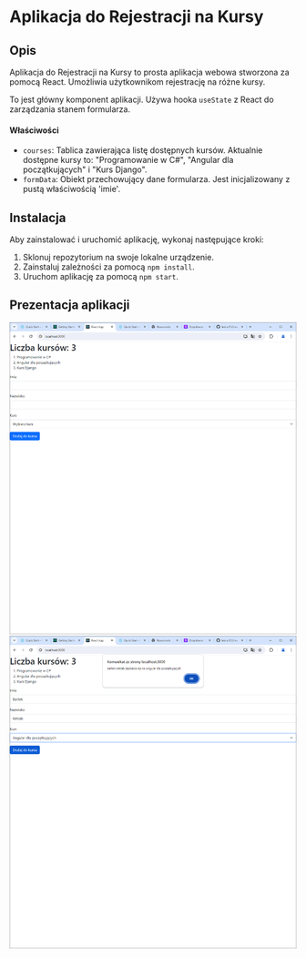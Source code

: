 # Aplikacja do Rejestracji na Kursy

## Opis

Aplikacja do Rejestracji na Kursy to prosta aplikacja webowa stworzona za pomocą React. Umożliwia użytkownikom rejestrację na różne kursy.


To jest główny komponent aplikacji. Używa hooka `useState` z React do zarządzania stanem formularza.

#### Właściwości

- `courses`: Tablica zawierająca listę dostępnych kursów. Aktualnie dostępne kursy to: "Programowanie w C#", "Angular dla początkujących" i "Kurs Django".
- `formData`: Obiekt przechowujący dane formularza. Jest inicjalizowany z pustą właściwością 'imie'.

## Instalacja

Aby zainstalować i uruchomić aplikację, wykonaj następujące kroki:

1. Sklonuj repozytorium na swoje lokalne urządzenie.
2. Zainstaluj zależności za pomocą `npm install`.
3. Uruchom aplikację za pomocą `npm start`.


## Prezentacja aplikacji
![zdj1](image.png)
![zdj2](image-1.png)
